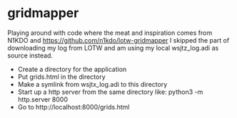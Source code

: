 # gridmapper

Playing around with code where the meat and inspiration comes from N1KDO and https://github.com/n1kdo/lotw-gridmapper I skipped the part of downloading my log from LOTW and am using my local wsjtz_log.adi as source instead.    

- Create a directory for the application
- Put grids.html in the directory
- Make a symlink from wsjtx_log.adi to this directory
- Start up a http server from the same directory like: python3 -m http.server 8000
- Go to http://localhost:8000/grids.html

